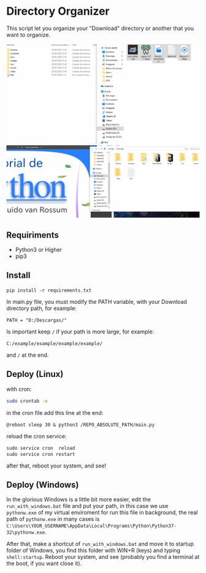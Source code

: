 # Directory Organizer
This script let you organize your "Download" directory or another that you want to organize.

![demo](https://github.com/cr0wg4n/directory-organizer/blob/master/img/demo_gif.gif)
![demo2](https://github.com/cr0wg4n/directory-organizer/blob/master/img/demo_pdfs.gif)

## Requiriments
- Python3 or Higher
- pip3

## Install 
```
pip install -r requirements.txt
```

In main.py file, you must modify the PATH variable, with your Download directory path, for example:

```
PATH = "D:/Descargas/"
```
Is important keep `/` if your path is more large, for example:
```
C:/example/example/example/example/
```
and `/` at the end.

## Deploy (Linux)
with cron:
```bash
sudo crontab -e 
```
in the cron file add this line at the end:
```
@reboot sleep 30 & python3 /REPO_ABSOLUTE_PATH/main.py
```
reload the cron service:
```
sudo service cron  reload
sudo service cron restart
```
after that, reboot your system, and see!

## Deploy (Windows)
In the glorious Windows is a little bit more easier, edit the `run_with_windows.bat` file and put your path, in this 
case we use `pythonw.exe` of my virtual enviroment for run this file in background, the real path of `pythonw.exe` in many cases is `C:\Users\YOUR_USERNAME\AppData\Local\Programs\Python\Python37-32\pythonw.exe`.

After that, make a shortcut of `run_with_windows.bat` and move it to startup folder of Windows, you find this folder with
WIN+R (keys) and typing `shell:startup`. Reboot your system, and see (probably you find a terminal at the boot, if you want close it).
